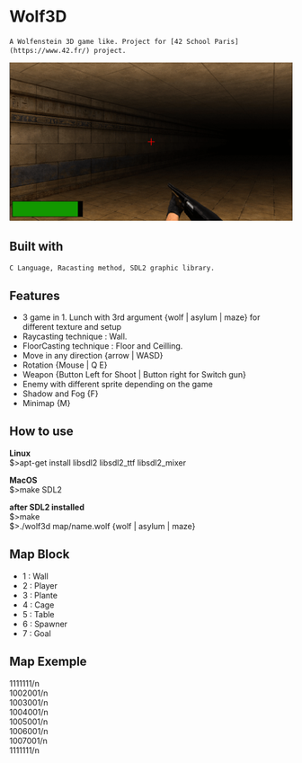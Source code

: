 # Wolf3D
	A Wolfenstein 3D game like. Project for [42 School Paris](https://www.42.fr/) project.

![alt tag](/img/gitimg/Maze.png)

## Built with
	C Language, Racasting method, SDL2 graphic library.

## Features
*	3 game in 1. Lunch with 3rd argument {wolf | asylum | maze} for different texture and setup
*	Raycasting technique : Wall.
*	FloorCasting technique : Floor and Ceilling.
*	Move in any direction {arrow | WASD}
*	Rotation {Mouse | Q E}
*	Weapon {Button Left for Shoot | Button right for Switch gun}
*	Enemy with different sprite depending on the game
*	Shadow and Fog {F}
*	Minimap {M}

## How to use

<strong>Linux</strong></br>
$>apt-get install libsdl2 libsdl2_ttf libsdl2_mixer</br>

<strong>MacOS</strong></br>
$>make SDL2</br>

<strong>after SDL2 installed</strong></br>
$>make</br>
$>./wolf3d map/name.wolf {wolf | asylum | maze}</br>

## Map Block
* 	1 : Wall
* 	2 : Player
* 	3 : Plante
* 	4 : Cage
* 	5 : Table
* 	6 : Spawner
* 	7 : Goal

## Map Exemple
1111111/n</br>
1002001/n</br>
1003001/n</br>
1004001/n</br>
1005001/n</br>
1006001/n</br>
1007001/n</br>
1111111/n</br>
